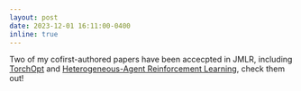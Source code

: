 ```yaml
---
layout: post
date: 2023-12-01 16:11:00-0400
inline: true
---
```


Two of my cofirst-authored papers have been accecpted in JMLR, including [TorchOpt](https://www.jmlr.org/papers/v24/23-0191.html) and [Heterogeneous-Agent Reinforcement Learning](https://arxiv.org/abs/2304.09870), check them out!
